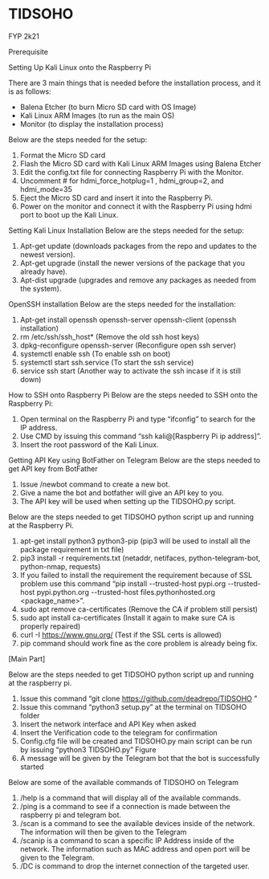 # TIDSOHO

FYP 2k21

Prerequisite

Setting Up Kali Linux onto the Raspberry Pi

There are 3 main things that is needed before the installation process, and it is as follows:
- Balena Etcher (to burn Micro SD card with OS Image)
- Kali Linux ARM Images (to run as the main OS)
- Monitor (to display the installation process)

Below are the steps needed for the setup:
1. Format the Micro SD card
2. Flash the Micro SD card with Kali Linux ARM Images using Balena Etcher
3. Edit the config.txt file for connecting Raspberry Pi with the Monitor.
4. Uncomment # for hdmi_force_hotplug=1 , hdmi_group=2, and hdmi_mode=35
5. Eject the Micro SD card and insert it into the Raspberry Pi.
6. Power on the monitor and connect it with the Raspberry Pi using hdmi port to boot up the Kali Linux.

Setting Kali Linux Installation
Below are the steps needed for the setup:
1. Apt-get update (downloads packages from the repo and updates to the newest version).
2. Apt-get upgrade (install the newer versions of the package that you already have).
3. Apt-dist upgrade (upgrades and remove any packages as needed from the system).

OpenSSH installation
Below are the steps needed for the installation:
1. Apt-get install openssh openssh-server openssh-client (openssh installation)
2. rm /etc/ssh/ssh_host* (Remove the old ssh host keys)
3. dpkg-reconfigure openssh-server (Reconfigure open ssh server)
4. systemctl enable ssh (To enable ssh on boot)
5. systemctl start ssh.service (To start the ssh service)
6. service ssh start (Another way to activate the ssh incase if it is still down)

How to SSH onto Raspberry Pi
Below are the steps needed to SSH onto the Raspberry Pi:
1. Open terminal on the Raspberry Pi and type “ifconfig” to search for the IP address.
2. Use CMD by issuing this command “ssh kali@[Raspberry Pi ip address]”.
3. Insert the root password of the Kali Linux.

Getting API Key using BotFather on Telegram
Below are the steps needed to get API key from BotFather
1. Issue /newbot command to create a new bot.
2. Give a name the bot and botfather will give an API key to you.
3. The API key will be used when setting up the TIDSOHO.py script.

Below are the steps needed to get TIDSOHO python script up and running at the Raspberry Pi.
1. apt-get install python3 python3-pip (pip3 will be used to install all the package requirement in txt file)
2. pip3 install -r requirements.txt (netaddr, netifaces, python-telegram-bot, python-nmap, requests)
3. If you failed to install the requirement the requirement because of SSL problem use this command “pip install --trusted-host pypi.org --trusted-host pypi.python.org --trusted-host files.pythonhosted.org <package_name>”.
4. sudo apt remove ca-certificates (Remove the CA if problem still persist)
5. sudo apt install ca-certificates (Install it again to make sure CA is properly repaired)
6. curl -I https://www.gnu.org/ (Test if the SSL certs is allowed)
7. pip command should work fine as the core problem is already being fix.

[Main Part]

Below are the steps needed to get TIDSOHO python script up and running at the raspberry pi.

1. Issue this command “git clone https://github.com/deadrepo/TIDSOHO ”
2. Issue this command “python3 setup.py” at the terminal on TIDSOHO folder
3. Insert the network interface and API Key when asked
4. Insert the Verification code to the telegram for confirmation
5. Config.cfg file will be created and TIDSOHO.py main script can be run by issuing “python3 TIDSOHO.py”
Figure
6. A message will be given by the Telegram bot that the bot is successfully started

Below are some of the available commands of TIDSOHO on Telegram
1. /help is a command that will display all of the available commands.
2. /ping is a command to see if a connection is made between the raspberry pi and telegram bot.
3. /scan is a command to see the available devices inside of the network. The information will then be given to the Telegram
4. /scanip is a command to scan a specific IP Address inside of the network. The information such as MAC address and open port will be given to the Telegram.
5. /DC is command to drop the internet connection of the targeted user.


